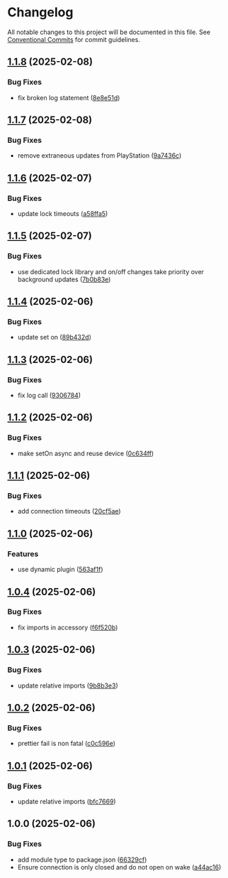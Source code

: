 # Changelog

All notable changes to this project will be documented in this file. See
[Conventional Commits](https://conventionalcommits.org) for commit guidelines.

## [1.1.8](https://github.com/jabrown93/homebridge-playstation/compare/v1.1.7...v1.1.8) (2025-02-08)

### Bug Fixes

* fix broken log statement ([8e8e51d](https://github.com/jabrown93/homebridge-playstation/commit/8e8e51d9d62afcde48d69f325bea47e3b6de2791))

## [1.1.7](https://github.com/jabrown93/homebridge-playstation/compare/v1.1.6...v1.1.7) (2025-02-08)

### Bug Fixes

* remove extraneous updates from PlayStation ([9a7436c](https://github.com/jabrown93/homebridge-playstation/commit/9a7436c245903d291cfca9394a119961c4b14d27))

## [1.1.6](https://github.com/jabrown93/homebridge-playstation/compare/v1.1.5...v1.1.6) (2025-02-07)

### Bug Fixes

* update lock timeouts ([a58ffa5](https://github.com/jabrown93/homebridge-playstation/commit/a58ffa56ceaf078c5a7c90de9b9967f4e658e875))

## [1.1.5](https://github.com/jabrown93/homebridge-playstation/compare/v1.1.4...v1.1.5) (2025-02-07)

### Bug Fixes

* use dedicated lock library and on/off changes take priority over background updates ([7b0b83e](https://github.com/jabrown93/homebridge-playstation/commit/7b0b83e8334a816f73cd9db8bea73baf00f3c917))

## [1.1.4](https://github.com/jabrown93/homebridge-playstation/compare/v1.1.3...v1.1.4) (2025-02-06)

### Bug Fixes

* update set on ([89b432d](https://github.com/jabrown93/homebridge-playstation/commit/89b432dae24840713d7f39d71d97d4c59c74076e))

## [1.1.3](https://github.com/jabrown93/homebridge-playstation/compare/v1.1.2...v1.1.3) (2025-02-06)

### Bug Fixes

* fix log call ([9306784](https://github.com/jabrown93/homebridge-playstation/commit/93067841cbd93a9020eed1047c422309fa790099))

## [1.1.2](https://github.com/jabrown93/homebridge-playstation/compare/v1.1.1...v1.1.2) (2025-02-06)

### Bug Fixes

* make setOn async and reuse device ([0c634ff](https://github.com/jabrown93/homebridge-playstation/commit/0c634ff838387793d15600bd92c248b30070b7ee))

## [1.1.1](https://github.com/jabrown93/homebridge-playstation/compare/v1.1.0...v1.1.1) (2025-02-06)

### Bug Fixes

* add connection timeouts ([20cf5ae](https://github.com/jabrown93/homebridge-playstation/commit/20cf5aeb257bcef532b192bec13e5cce87d38747))

## [1.1.0](https://github.com/jabrown93/homebridge-playstation/compare/v1.0.4...v1.1.0) (2025-02-06)

### Features

* use dynamic plugin ([563af1f](https://github.com/jabrown93/homebridge-playstation/commit/563af1f8db8f9a4274b83446d100f4aae9a2a5af))

## [1.0.4](https://github.com/jabrown93/homebridge-playstation/compare/v1.0.3...v1.0.4) (2025-02-06)

### Bug Fixes

* fix imports in accessory ([f6f520b](https://github.com/jabrown93/homebridge-playstation/commit/f6f520b2e52e3c243ec286187e03db57889572a4))

## [1.0.3](https://github.com/jabrown93/homebridge-playstation/compare/v1.0.2...v1.0.3) (2025-02-06)

### Bug Fixes

* update relative imports ([9b8b3e3](https://github.com/jabrown93/homebridge-playstation/commit/9b8b3e32d6c580d1b6a9b15440e9f897ffd93ed4))

## [1.0.2](https://github.com/jabrown93/homebridge-playstation/compare/v1.0.1...v1.0.2) (2025-02-06)

### Bug Fixes

* prettier fail is non fatal ([c0c596e](https://github.com/jabrown93/homebridge-playstation/commit/c0c596e0ab8825272b5559f1d227e8c66f399eb9))

## [1.0.1](https://github.com/jabrown93/homebridge-playstation/compare/v1.0.0...v1.0.1) (2025-02-06)

### Bug Fixes

* update relative imports ([bfc7669](https://github.com/jabrown93/homebridge-playstation/commit/bfc7669d9cc0706ad32931840a34bd0ed5db7867))

## 1.0.0 (2025-02-06)

### Bug Fixes

* add module type to package.json ([66329cf](https://github.com/jabrown93/homebridge-playstation/commit/66329cf8d675e9eade1045e3ec7f773ea2a8dd22))
* Ensure connection is only closed and do not open on wake ([a44ac16](https://github.com/jabrown93/homebridge-playstation/commit/a44ac16b8c2d5aa64a4b2ca40a23d438caa3bedb))
